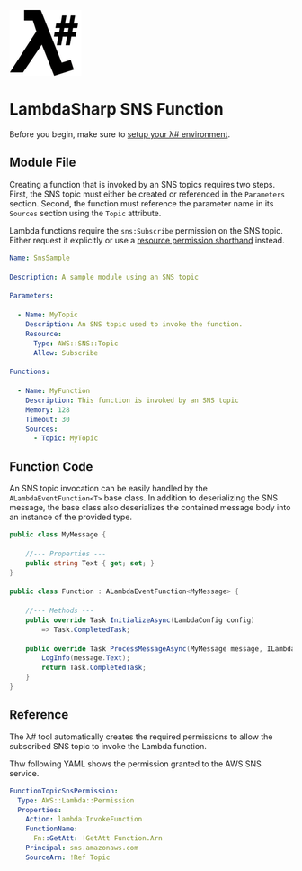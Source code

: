 ![λ#](../../Docs/LambdaSharp_v2_small.png)

# LambdaSharp SNS Function

Before you begin, make sure to [setup your λ# environment](../../Bootstrap/).

## Module File

Creating a function that is invoked by an SNS topics requires two steps. First, the SNS topic must either be created or referenced in the `Parameters` section. Second, the function must reference the parameter name in its `Sources` section using the `Topic` attribute.

Lambda functions require the `sns:Subscribe` permission on the SNS topic. Either request it explicitly or use a [resource permission shorthand](../src/MindTouch.LambdaSharp.Tool/Resources/IAM-Mappings.yml) instead.

```yaml
Name: SnsSample

Description: A sample module using an SNS topic

Parameters:

  - Name: MyTopic
    Description: An SNS topic used to invoke the function.
    Resource:
      Type: AWS::SNS::Topic
      Allow: Subscribe

Functions:

  - Name: MyFunction
    Description: This function is invoked by an SNS topic
    Memory: 128
    Timeout: 30
    Sources:
      - Topic: MyTopic
```

## Function Code

An SNS topic invocation can be easily handled by the `ALambdaEventFunction<T>` base class. In addition to deserializing the SNS message, the base class also deserializes the contained message body into an instance of the provided type.

```csharp
public class MyMessage {

    //--- Properties ---
    public string Text { get; set; }
}

public class Function : ALambdaEventFunction<MyMessage> {

    //--- Methods ---
    public override Task InitializeAsync(LambdaConfig config) 
        => Task.CompletedTask;

    public override Task ProcessMessageAsync(MyMessage message, ILambdaContext context) {
        LogInfo(message.Text);
        return Task.CompletedTask;
    }
}
```

## Reference

The λ# tool automatically creates the required permissions to allow the subscribed SNS topic to invoke the Lambda function.

Thw following YAML shows the permission granted to the AWS SNS service.

```yaml
FunctionTopicSnsPermission:
  Type: AWS::Lambda::Permission
  Properties:
    Action: lambda:InvokeFunction
    FunctionName:
      Fn::GetAtt: !GetAtt Function.Arn
    Principal: sns.amazonaws.com
    SourceArn: !Ref Topic
```
